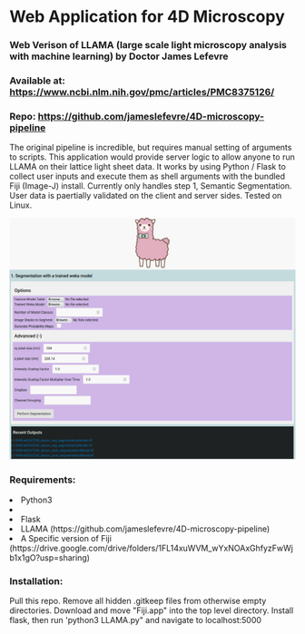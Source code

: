 # Web Application for 4D Microscopy

### Web Verison of LLAMA (large scale light microscopy analysis with machine learning) by Doctor James Lefevre <br>
### Available at: https://www.ncbi.nlm.nih.gov/pmc/articles/PMC8375126/ 
### Repo: https://github.com/jameslefevre/4D-microscopy-pipeline

<p> The original pipeline is incredible, but requires manual setting of arguments to scripts. This application would provide server logic to allow anyone to run LLAMA on their lattice light sheet data. It works by using Python / Flask to collect user inputs and execute them as shell arguments with the bundled Fiji (Image-J) install. Currently only handles step 1, Semantic Segmentation. User data is paertially validated on the client and server sides. Tested on Linux. </p>

<img src='llama.png' alt='LLAMA User Interface'>

### Requirements:<br>
<li> Python3 <li>
<li> Flask </li>
<li> LLAMA (https://github.com/jameslefevre/4D-microscopy-pipeline) </li>
<li> A Specific version of Fiji (https://drive.google.com/drive/folders/1FL14xuWVM_wYxNOAxGhfyzFwWjb1x1gO?usp=sharing) </li>

### Installation:
<p> Pull this repo. Remove all hidden .gitkeep files from otherwise empty directories. Download and move "Fiji.app" into the top level directory. Install flask, then run 'python3 LLAMA.py" and navigate to localhost:5000 </p>

